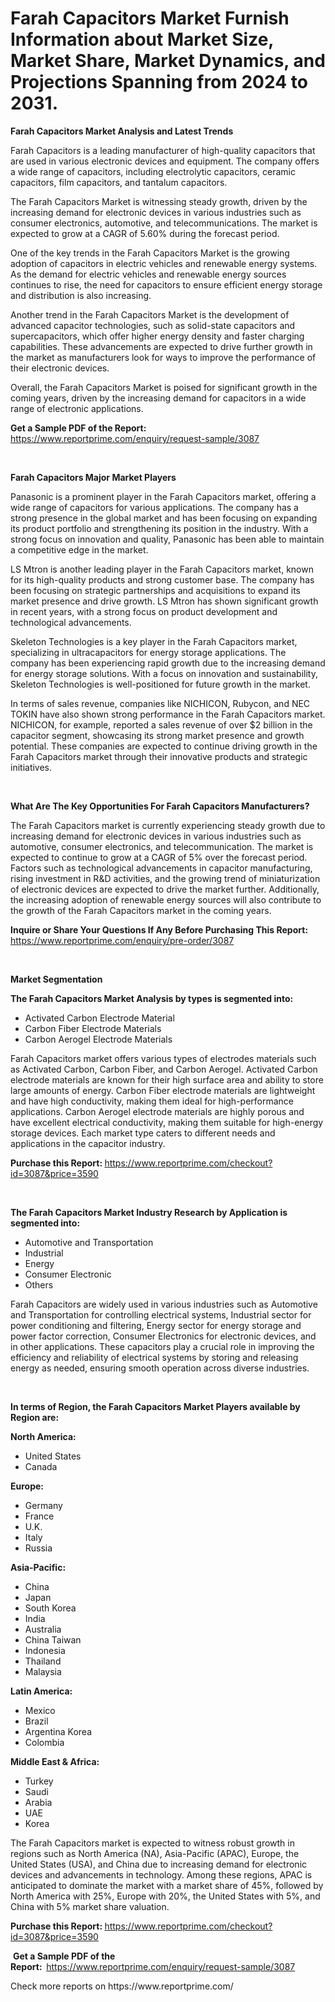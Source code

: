 <p><h1>Farah Capacitors Market Furnish Information about Market Size, Market Share, Market Dynamics, and Projections Spanning from 2024 to 2031.</h1></p><p><strong>Farah Capacitors Market Analysis and Latest Trends</strong></p>
<p><p>Farah Capacitors is a leading manufacturer of high-quality capacitors that are used in various electronic devices and equipment. The company offers a wide range of capacitors, including electrolytic capacitors, ceramic capacitors, film capacitors, and tantalum capacitors.</p><p>The Farah Capacitors Market is witnessing steady growth, driven by the increasing demand for electronic devices in various industries such as consumer electronics, automotive, and telecommunications. The market is expected to grow at a CAGR of 5.60% during the forecast period.</p><p>One of the key trends in the Farah Capacitors Market is the growing adoption of capacitors in electric vehicles and renewable energy systems. As the demand for electric vehicles and renewable energy sources continues to rise, the need for capacitors to ensure efficient energy storage and distribution is also increasing.</p><p>Another trend in the Farah Capacitors Market is the development of advanced capacitor technologies, such as solid-state capacitors and supercapacitors, which offer higher energy density and faster charging capabilities. These advancements are expected to drive further growth in the market as manufacturers look for ways to improve the performance of their electronic devices.</p><p>Overall, the Farah Capacitors Market is poised for significant growth in the coming years, driven by the increasing demand for capacitors in a wide range of electronic applications.</p></p>
<p><strong>Get a Sample PDF of the Report:&nbsp;</strong> <a href="https://www.reportprime.com/enquiry/request-sample/3087">https://www.reportprime.com/enquiry/request-sample/3087</a></p>
<p>&nbsp;</p>
<p><strong>Farah Capacitors Major Market Players</strong></p>
<p><p>Panasonic is a prominent player in the Farah Capacitors market, offering a wide range of capacitors for various applications. The company has a strong presence in the global market and has been focusing on expanding its product portfolio and strengthening its position in the industry. With a strong focus on innovation and quality, Panasonic has been able to maintain a competitive edge in the market.</p><p>LS Mtron is another leading player in the Farah Capacitors market, known for its high-quality products and strong customer base. The company has been focusing on strategic partnerships and acquisitions to expand its market presence and drive growth. LS Mtron has shown significant growth in recent years, with a strong focus on product development and technological advancements.</p><p>Skeleton Technologies is a key player in the Farah Capacitors market, specializing in ultracapacitors for energy storage applications. The company has been experiencing rapid growth due to the increasing demand for energy storage solutions. With a focus on innovation and sustainability, Skeleton Technologies is well-positioned for future growth in the market.</p><p>In terms of sales revenue, companies like NICHICON, Rubycon, and NEC TOKIN have also shown strong performance in the Farah Capacitors market. NICHICON, for example, reported a sales revenue of over $2 billion in the capacitor segment, showcasing its strong market presence and growth potential. These companies are expected to continue driving growth in the Farah Capacitors market through their innovative products and strategic initiatives.</p></p>
<p>&nbsp;</p>
<p><strong>What Are The Key Opportunities For Farah Capacitors Manufacturers?</strong></p>
<p><p>The Farah Capacitors market is currently experiencing steady growth due to increasing demand for electronic devices in various industries such as automotive, consumer electronics, and telecommunication. The market is expected to continue to grow at a CAGR of 5% over the forecast period. Factors such as technological advancements in capacitor manufacturing, rising investment in R&D activities, and the growing trend of miniaturization of electronic devices are expected to drive the market further. Additionally, the increasing adoption of renewable energy sources will also contribute to the growth of the Farah Capacitors market in the coming years.</p></p>
<p><strong>Inquire or Share Your Questions If Any Before Purchasing This Report:</strong> <a href="https://www.reportprime.com/enquiry/pre-order/3087">https://www.reportprime.com/enquiry/pre-order/3087</a></p>
<p>&nbsp;</p>
<p><strong>Market Segmentation</strong></p>
<p><strong>The Farah Capacitors Market Analysis by types is segmented into:</strong></p>
<p><ul><li>Activated Carbon Electrode Material</li><li>Carbon Fiber Electrode Materials</li><li>Carbon Aerogel Electrode Materials</li></ul></p>
<p><p>Farah Capacitors market offers various types of electrodes materials such as Activated Carbon, Carbon Fiber, and Carbon Aerogel. Activated Carbon electrode materials are known for their high surface area and ability to store large amounts of energy. Carbon Fiber electrode materials are lightweight and have high conductivity, making them ideal for high-performance applications. Carbon Aerogel electrode materials are highly porous and have excellent electrical conductivity, making them suitable for high-energy storage devices. Each market type caters to different needs and applications in the capacitor industry.</p></p>
<p><strong>Purchase this Report:&nbsp;</strong><a href="https://www.reportprime.com/checkout?id=3087&price=3590">https://www.reportprime.com/checkout?id=3087&price=3590</a></p>
<p>&nbsp;</p>
<p><strong>The Farah Capacitors Market Industry Research by Application is segmented into:</strong></p>
<p><ul><li>Automotive and Transportation</li><li>Industrial</li><li>Energy</li><li>Consumer Electronic</li><li>Others</li></ul></p>
<p><p>Farah Capacitors are widely used in various industries such as Automotive and Transportation for controlling electrical systems, Industrial sector for power conditioning and filtering, Energy sector for energy storage and power factor correction, Consumer Electronics for electronic devices, and in other applications. These capacitors play a crucial role in improving the efficiency and reliability of electrical systems by storing and releasing energy as needed, ensuring smooth operation across diverse industries.</p></p>
<p>&nbsp;</p>
<p><strong>In terms of Region, the Farah Capacitors Market Players available by Region are:</strong></p>
<p>
    <p> <strong> North America: </strong>
        <ul>
            <li>United States</li>
            <li>Canada</li>
        </ul>
        </p> 
    <p> <strong> Europe: </strong>
        <ul>
            <li>Germany</li>
            <li>France</li>
            <li>U.K.</li>
            <li>Italy</li>
            <li>Russia</li>
        </ul>
        </p> 
    <p> <strong> Asia-Pacific: </strong>
        <ul>
            <li>China</li>
            <li>Japan</li>
            <li>South Korea</li>
            <li>India</li>
            <li>Australia</li>
            <li>China Taiwan</li>
            <li>Indonesia</li>
            <li>Thailand</li>
            <li>Malaysia</li>
        </ul>
        </p> 
    <p> <strong> Latin America: </strong>
        <ul>
            <li>Mexico</li>
            <li>Brazil</li>
            <li>Argentina Korea</li>
            <li>Colombia</li>
        </ul>
        </p> 
    <p> <strong> Middle East & Africa: </strong>
        <ul>
            <li>Turkey</li>
            <li>Saudi</li>
            <li>Arabia</li>
            <li>UAE</li>
            <li>Korea</li>
        </ul>
    </p>
    </p>
<p><p>The Farah Capacitors market is expected to witness robust growth in regions such as North America (NA), Asia-Pacific (APAC), Europe, the United States (USA), and China due to increasing demand for electronic devices and advancements in technology. Among these regions, APAC is anticipated to dominate the market with a market share of 45%, followed by North America with 25%, Europe with 20%, the United States with 5%, and China with 5% market share valuation.</p></p>
<p><strong>Purchase this Report: </strong><a href="https://www.reportprime.com/checkout?id=3087&price=3590">https://www.reportprime.com/checkout?id=3087&price=3590</a></p>
<p>&nbsp;<strong>Get a Sample PDF of the Report:&nbsp;&nbsp;</strong><a href="https://www.reportprime.com/enquiry/request-sample/3087">https://www.reportprime.com/enquiry/request-sample/3087</a></p>
<p><strong></strong></p>
<p>Check more reports on https://www.reportprime.com/</p>